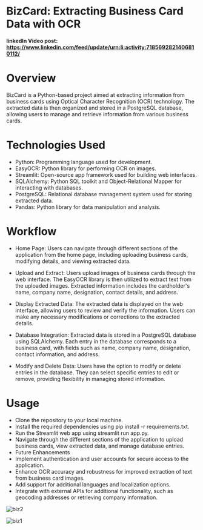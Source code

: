 # BizCard: Extracting Business Card Data with OCR
**linkedIn Video post: https://www.linkedin.com/feed/update/urn:li:activity:7185692821406810112/**
# Overview
BizCard is a Python-based project aimed at extracting information from business cards using Optical Character Recognition (OCR) technology. The extracted data is then organized and stored in a PostgreSQL database, allowing users to manage and retrieve information from various business cards.

# Technologies Used
- Python: Programming language used for development.
- EasyOCR: Python library for performing OCR on images.
- Streamlit: Open-source app framework used for building web interfaces.
- SQLAlchemy: Python SQL toolkit and Object-Relational Mapper for interacting with databases.
- PostgreSQL: Relational database management system used for storing extracted data.
- Pandas: Python library for data manipulation and analysis.

# Workflow
- Home Page: Users can navigate through different sections of the application from the home page, including uploading business cards, modifying details, and viewing extracted data.

- Upload and Extract: Users upload images of business cards through the web interface. The EasyOCR library is then utilized to extract text from the uploaded images. Extracted information includes the cardholder's name, company name, designation, contact details, and address.

- Display Extracted Data: The extracted data is displayed on the web interface, allowing users to review and verify the information. Users can make any necessary modifications or corrections to the extracted details.

- Database Integration: Extracted data is stored in a PostgreSQL database using SQLAlchemy. Each entry in the database corresponds to a business card, with fields such as name, company name, designation, contact information, and address.

- Modify and Delete Data: Users have the option to modify or delete entries in the database. They can select specific entries to edit or remove, providing flexibility in managing stored information.

# Usage
- Clone the repository to your local machine.
- Install the required dependencies using pip install -r requirements.txt.
- Run the Streamlit web app using streamlit run app.py.
- Navigate through the different sections of the application to upload business cards, view extracted data, and manage database entries.
- Future Enhancements
- Implement authentication and user accounts for secure access to the application.
- Enhance OCR accuracy and robustness for improved extraction of text from business card images.
- Add support for additional languages and localization options.
- Integrate with external APIs for additional functionality, such as geocoding addresses or retrieving company information.

![biz2](https://github.com/Lavan1999/Project-3__BizCardDataExtracting/assets/152668558/2165e7d5-3128-45c3-afe4-f8c1253968cc)

![biz1](https://github.com/Lavan1999/Project-3__BizCardDataExtracting/assets/152668558/3d665add-1736-4db1-b38a-bfcedcb39f46)
